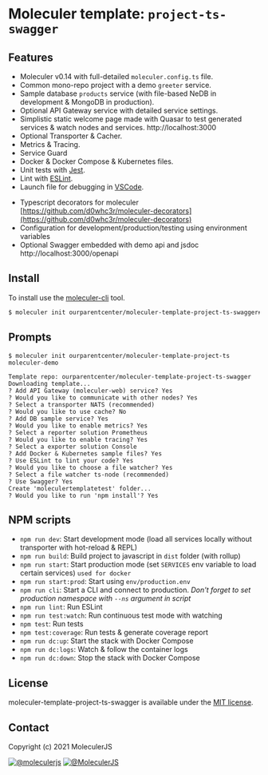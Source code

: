 # Moleculer template: `project-ts-swagger`
<!-- :mortar_board: Moleculer-based microservices project template for typescript with swagger. [Live demo on now.sh](https://moleculer-demo-project-ts.now.sh/) -->

## Features
- Moleculer v0.14 with full-detailed `moleculer.config.ts` file.
- Common mono-repo project with a demo `greeter` service.
- Sample database `products` service (with file-based NeDB in development & MongoDB in production).
- Optional API Gateway service with detailed service settings.
- Simplistic static welcome page made with Quasar to test generated services & watch nodes and services. http://localhost:3000
- Optional Transporter & Cacher.
- Metrics & Tracing.
- Service Guard
- Docker & Docker Compose & Kubernetes files.
- Unit tests with [Jest](http://facebook.github.io/jest/).
- Lint with [ESLint](http://eslint.org/).
- Launch file for debugging in [VSCode](https://code.visualstudio.com/).
<!-- - User auth with JWT authentication sample -->
- Typescript decorators for moleculer [https://github.com/d0whc3r/moleculer-decorators](https://github.com/d0whc3r/moleculer-decorators)
- Configuration for development/production/testing using environment variables
- Optional Swagger embedded with demo api and jsdoc http://localhost:3000/openapi


## Install
To install use the [moleculer-cli](https://github.com/moleculerjs/moleculer-cli) tool.

```bash
$ moleculer init ourparentcenter/moleculer-template-project-ts-swagger#main my-project
```

## Prompts
```
$ moleculer init ourparentcenter/moleculer-template-project-ts moleculer-demo

Template repo: ourparentcenter/moleculer-template-project-ts-swagger
Downloading template...
? Add API Gateway (moleculer-web) service? Yes
? Would you like to communicate with other nodes? Yes
? Select a transporter NATS (recommended)
? Would you like to use cache? No
? Add DB sample service? Yes
? Would you like to enable metrics? Yes
? Select a reporter solution Prometheus
? Would you like to enable tracing? Yes
? Select a exporter solution Console
? Add Docker & Kubernetes sample files? Yes
? Use ESLint to lint your code? Yes
? Would you like to choose a file watcher? Yes
? Select a file watcher ts-node (recommended)
? Use Swagger? Yes
Create 'moleculertemplatetest' folder...
? Would you like to run 'npm install'? Yes
```

## NPM scripts
- `npm run dev`: Start development mode (load all services locally without transporter with hot-reload & REPL)
- `npm run build`: Build project to javascript in `dist` folder (with rollup)
- `npm run start`: Start production mode (set `SERVICES` env variable to load certain services) `used for docker`
- `npm run start:prod`: Start using `env/production.env`
- `npm run cli`: Start a CLI and connect to production. _Don't forget to set production namespace with `--ns` argument in script_
- `npm run lint`: Run ESLint
- `npm run test:watch`: Run continuous test mode with watching
- `npm test`: Run tests
- `npm test:coverage`: Run tests & generate coverage report
- `npm run dc:up`: Start the stack with Docker Compose
- `npm run dc:logs`: Watch & follow the container logs
- `npm run dc:down`: Stop the stack with Docker Compose

## License
moleculer-template-project-ts-swagger is available under the [MIT license](https://tldrlegal.com/license/mit-license).

## Contact
Copyright (c) 2021 MoleculerJS

[![@moleculerjs](https://img.shields.io/badge/github-moleculerjs-green.svg)](https://github.com/moleculerjs) [![@MoleculerJS](https://img.shields.io/badge/twitter-MoleculerJS-blue.svg)](https://twitter.com/MoleculerJS)
